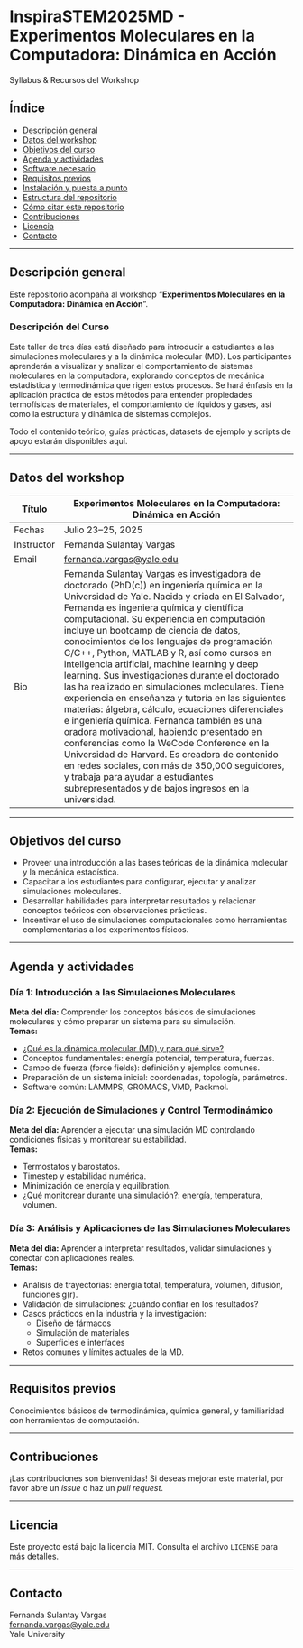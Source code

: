 # InspiraSTEM2025MD - Experimentos Moleculares en la Computadora: Dinámica en Acción

Syllabus & Recursos del Workshop

## Índice
- [Descripción general](#descripción-general)
- [Datos del workshop](#datos-del-workshop)
- [Objetivos del curso](#objetivos-del-curso)
- [Agenda y actividades](#agenda-y-actividades)
- [Software necesario](#software-necesario)
- [Requisitos previos](#requisitos-previos)
- [Instalación y puesta a punto](#instalación-y-puesta-a-punto)
- [Estructura del repositorio](#estructura-del-repositorio)
- [Cómo citar este repositorio](#cómo-citar-este-repositorio)
- [Contribuciones](#contribuciones)
- [Licencia](#licencia)
- [Contacto](#contacto)

---

## Descripción general

Este repositorio acompaña al workshop “**Experimentos Moleculares en la Computadora: Dinámica en Acción**”. 

### Descripción del Curso

Este taller de tres días está diseñado para introducir a estudiantes a las simulaciones moleculares y a la dinámica molecular (MD). Los participantes aprenderán a visualizar y analizar el comportamiento de sistemas moleculares en la computadora, explorando conceptos de mecánica estadística y termodinámica que rigen estos procesos. Se hará énfasis en la aplicación práctica de estos métodos para entender propiedades termofísicas de materiales, el comportamiento de líquidos y gases, así como la estructura y dinámica de sistemas complejos.

Todo el contenido teórico, guías prácticas, datasets de ejemplo y scripts de apoyo estarán disponibles aquí.

---

## Datos del workshop

| Título    | Experimentos Moleculares en la Computadora: Dinámica en Acción |
|-----------|---------------------------------------------------------------|
| Fechas    | Julio 23–25, 2025                                             |
| Instructor | Fernanda Sulantay Vargas                                     |
| Email     | fernanda.vargas@yale.edu                                      |
| Bio       | Fernanda Sulantay Vargas es investigadora de doctorado (PhD(c)) en ingeniería química en la Universidad de Yale. Nacida y criada en El Salvador, Fernanda es ingeniera química y científica computacional. Su experiencia en computación incluye un bootcamp de ciencia de datos, conocimientos de los lenguajes de programación C/C++, Python, MATLAB y R, así como cursos en inteligencia artificial, machine learning y deep learning. Sus investigaciones durante el doctorado las ha realizado en simulaciones moleculares. Tiene experiencia en enseñanza y tutoría en las siguientes materias: álgebra, cálculo, ecuaciones diferenciales e ingeniería química. Fernanda también es una oradora motivacional, habiendo presentado en conferencias como la WeCode Conference en la Universidad de Harvard. Es creadora de contenido en redes sociales, con más de 350,000 seguidores, y trabaja para ayudar a estudiantes subrepresentados y de bajos ingresos en la universidad. |

---

## Objetivos del curso

- Proveer una introducción a las bases teóricas de la dinámica molecular y la mecánica estadística.  
- Capacitar a los estudiantes para configurar, ejecutar y analizar simulaciones moleculares.  
- Desarrollar habilidades para interpretar resultados y relacionar conceptos teóricos con observaciones prácticas.  
- Incentivar el uso de simulaciones computacionales como herramientas complementarias a los experimentos físicos. 

---

## Agenda y actividades

### Día 1: Introducción a las Simulaciones Moleculares  
**Meta del día:** Comprender los conceptos básicos de simulaciones moleculares y cómo preparar un sistema para su simulación.  
**Temas:**
- [¿Qué es la dinámica molecular (MD) y para qué sirve?](https://es.wikipedia.org/wiki/Din%C3%A1mica_molecular)
- Conceptos fundamentales: energía potencial, temperatura, fuerzas.
- Campo de fuerza (force fields): definición y ejemplos comunes.
- Preparación de un sistema inicial: coordenadas, topología, parámetros.
- Software común: LAMMPS, GROMACS, VMD, Packmol.

### Día 2: Ejecución de Simulaciones y Control Termodinámico  
**Meta del día:** Aprender a ejecutar una simulación MD controlando condiciones físicas y monitorear su estabilidad.  
**Temas:**
- Termostatos y barostatos.
- Timestep y estabilidad numérica.
- Minimización de energía y equilibration.
- ¿Qué monitorear durante una simulación?: energía, temperatura, volumen.

### Día 3: Análisis y Aplicaciones de las Simulaciones Moleculares  
**Meta del día:** Aprender a interpretar resultados, validar simulaciones y conectar con aplicaciones reales.  
**Temas:**
- Análisis de trayectorias: energía total, temperatura, volumen, difusión, funciones g(r).
- Validación de simulaciones: ¿cuándo confiar en los resultados?
- Casos prácticos en la industria y la investigación:
  - Diseño de fármacos
  - Simulación de materiales
  - Superficies e interfaces
- Retos comunes y límites actuales de la MD.

---

## Requisitos previos

Conocimientos básicos de termodinámica, química general, y familiaridad con herramientas de computación.

---

## Contribuciones

¡Las contribuciones son bienvenidas! Si deseas mejorar este material, por favor abre un *issue* o haz un *pull request*.

---

## Licencia

Este proyecto está bajo la licencia MIT. Consulta el archivo `LICENSE` para más detalles.

---

## Contacto

Fernanda Sulantay Vargas  
fernanda.vargas@yale.edu  
Yale University
